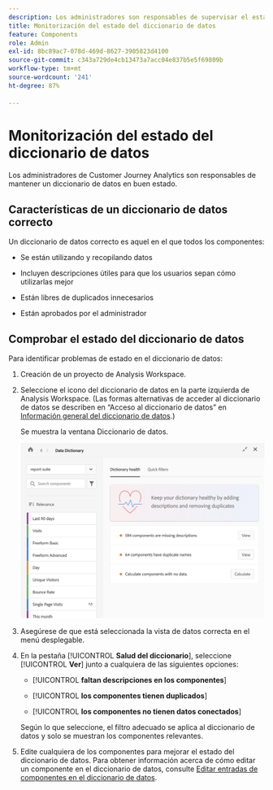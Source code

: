```yaml
---
description: Los administradores son responsables de supervisar el estado del diccionario de datos. Esto incluye si los componentes están recopilando datos, están aprobados, contienen descripciones y no tienen duplicados.
title: Monitorización del estado del diccionario de datos
feature: Components
role: Admin
exl-id: 8bc89ac7-078d-469d-8627-3905823d4100
source-git-commit: c343a729de4cb13473a7acc04e837b5e5f69809b
workflow-type: tm+mt
source-wordcount: '241'
ht-degree: 87%

---
```


# Monitorización del estado del diccionario de datos

Los administradores de Customer Journey Analytics son responsables de mantener un diccionario de datos en buen estado.

## Características de un diccionario de datos correcto

Un diccionario de datos correcto es aquel en el que todos los componentes:

* Se están utilizando y recopilando datos

* Incluyen descripciones útiles para que los usuarios sepan cómo utilizarlas mejor

* Están libres de duplicados innecesarios

* Están aprobados por el administrador

## Comprobar el estado del diccionario de datos

Para identificar problemas de estado en el diccionario de datos:

1. Creación de un proyecto de Analysis Workspace.

1. Seleccione el icono del diccionario de datos en la parte izquierda de Analysis Workspace. (Las formas alternativas de acceder al diccionario de datos se describen en “Acceso al diccionario de datos” en [Información general del diccionario de datos](/help/components/data-dictionary/data-dictionary-overview.md).)

   Se muestra la ventana Diccionario de datos.

   ![Vista del administrador del diccionario de datos que muestra el estado del diccionario](assets/data-dictionary-admin.png)

1. Asegúrese de que está seleccionada la vista de datos correcta en el menú desplegable.

1. En la pestaña [!UICONTROL **Salud del diccionario**], seleccione [!UICONTROL **Ver**] junto a cualquiera de las siguientes opciones:

   * [!UICONTROL **faltan descripciones en los componentes**]

   * [!UICONTROL **los componentes tienen duplicados**]

   * [!UICONTROL **los componentes no tienen datos conectados**]

   Según lo que seleccione, el filtro adecuado se aplica al diccionario de datos y solo se muestran los componentes relevantes.

1. Edite cualquiera de los componentes para mejorar el estado del diccionario de datos. Para obtener información acerca de cómo editar un componente en el diccionario de datos, consulte [Editar entradas de componentes en el diccionario de datos](/help/components/data-dictionary/edit-entries-data-dictionary.md).

